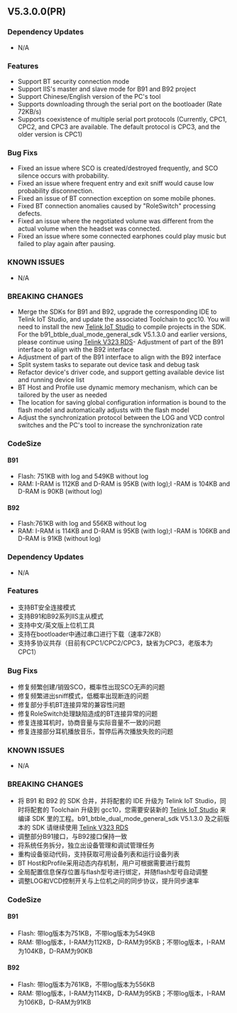 ## V5.3.0.0(PR)

### Dependency Updates

- N/A

### Features

- Support BT security connection mode
- Support IIS's master and slave mode for B91 and B92 project
- Support Chinese/English version of the PC's tool
- Supports downloading through the serial port on the bootloader (Rate 72KB/s)
- Supports coexistence of multiple serial port protocols (Currently, CPC1, CPC2, and CPC3 are available. The default protocol is CPC3, and the older version is CPC1)

### Bug Fixs

- Fixed an issue where SCO is created/destroyed frequently, and SCO silence occurs with probability.
- Fixed an issue where frequent entry and exit sniff would cause low probability disconnection.
- Fixed an issue of BT connection exception on some mobile phones.
- Fixed BT connection anomalies caused by "RoleSwitch" processing defects.
- Fixed an issue where the negotiated volume was different from the actual volume when the headset was connected.
- Fixed an issue where some connected earphones could play music but failed to play again after pausing.

### KNOWN ISSUES

- N/A

### BREAKING CHANGES

- Merge the SDKs for B91 and B92, upgrade the corresponding IDE to Telink IoT Studio, and update the associated Toolchain to gcc10. You will need to install the new [Telink IoT Studio](https://wiki.telink-semi.cn/wiki/IDE-and-Tools/Telink_IoT_Studio/) to compile projects in the SDK. For the b91_btble_dual_mode_general_sdk V5.1.3.0 and earlier versions, please continue using [Telink V323 RDS](https://wiki.telink-semi.cn/tools_and_sdk/Tools/IDE/telink_v323_rds_official_windows.zip)- Adjustment of part of the B91 interface to align with the B92 interface
- Adjustment of part of the B91 interface to align with the B92 interface
- Split system tasks to separate out device task and debug task
- Refactor device's driver code, and support getting available device list and running device list
- BT Host and Profile use dynamic memory mechanism, which can be tailored by the user as needed
- The location for saving global configuration information is bound to the flash model and automatically adjusts with the flash model
- Adjust the synchronization protocol between the LOG and VCD control switches and the PC's tool to increase the synchronization rate

### CodeSize

#### B91

- Flash: 751KB with log and 549KB without log
- RAM: I-RAM is 112KB and D-RAM is 95KB (with log);I -RAM is 104KB and D-RAM is 90KB (without log)

#### B92

- Flash:761KB with log and 556KB without log
- RAM: I-RAM is 114KB and D-RAM is 95KB (with log);I -RAM is 106KB and D-RAM is 91KB (without log)

### Dependency Updates

- N/A

### Features

- 支持BT安全连接模式
- 支持B91和B92系列IIS主从模式
- 支持中文/英文版上位机工具
- 支持在bootloader中通过串口进行下载（速率72KB）
- 支持多协议共存（目前有CPC1/CPC2/CPC3，缺省为CPC3，老版本为CPC1）

### Bug Fixs

- 修复频繁创建/销毁SCO，概率性出现SCO无声的问题
- 修复频繁进出sniff模式，低概率出现断连的问题
- 修复部分手机BT连接异常的兼容性问题
- 修复RoleSwitch处理缺陷造成的BT连接异常的问题
- 修复连接耳机时，协商音量与实际音量不一致的问题
- 修复连接部分耳机播放音乐，暂停后再次播放失败的问题

### KNOWN ISSUES

- N/A

### BREAKING CHANGES

- 将 B91 和 B92 的 SDK 合并，并将配套的 IDE 升级为 Telink IoT Studio，同时将配套的 Toolchain 升级到 gcc10，您需要安装新的 [Telink IoT Studio](https://wiki.telink-semi.cn/wiki/IDE-and-Tools/Telink_IoT_Studio/) 来编译 SDK 里的工程。b91_btble_dual_mode_general_sdk V5.1.3.0 及之前版本的 SDK 请继续使用 [Telink V323 RDS](https://wiki.telink-semi.cn/tools_and_sdk/Tools/IDE/telink_v323_rds_official_windows.zip)
- 调整部分B91接口，与B92接口保持一致
- 将系统任务拆分，独立出设备管理和调试管理任务
- 重构设备驱动代码，支持获取可用设备列表和运行设备列表
- BT Host和Profile采用动态内存机制，用户可根据需要进行裁剪
- 全局配置信息保存位置与flash型号进行绑定，并随flash型号自动调整
- 调整LOG和VCD控制开关与上位机之间的同步协议，提升同步速率

### CodeSize

#### B91

- Flash: 带log版本为751KB，不带log版本为549KB
- RAM:   带log版本，I-RAM为112KB，D-RAM为95KB；不带log版本，I-RAM为104KB，D-RAM为90KB

#### B92

- Flash: 带log版本为761KB，不带log版本为556KB
- RAM:   带log版本，I-RAM为114KB，D-RAM为95KB；不带log版本，I-RAM为106KB，D-RAM为91KB